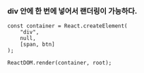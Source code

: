 ### div 안에 한 번에 넣어서 랜더링이 가능하다.

```
const container = React.createElement(
    "div",
    null,
    [span, btn]
);

ReactDOM.render(container, root);

```

